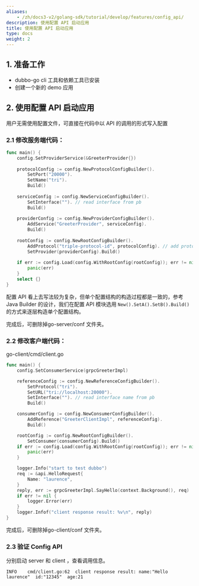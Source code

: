 ```yaml
---
aliases:
    - /zh/docs3-v2/golang-sdk/tutorial/develop/features/config_api/
description: 使用配置 API 启动应用
title: 使用配置 API 启动应用
type: docs
weight: 2
---
```




## 1. 准备工作

- dubbo-go cli 工具和依赖工具已安装
- 创建一个新的 demo 应用

## 2. 使用配置 API 启动应用

用户无需使用配置文件，可直接在代码中以 API 的调用的形式写入配置

### 2.1 修改服务端代码：

```go
func main() {
	config.SetProviderService(&GreeterProvider{})
  
	protocolConfig := config.NewProtocolConfigBuilder().
		SetPort("20000").
		SetName("tri").
		Build()
  
	serviceConfig := config.NewServiceConfigBuilder().
		SetInterface(""). // read interface from pb
		Build()
  
	providerConfig := config.NewProviderConfigBuilder().
		AddService("GreeterProvider", serviceConfig).
		Build()
  
	rootConfig := config.NewRootConfigBuilder().
		AddProtocol("triple-protocol-id", protocolConfig). // add protocol, key is custom
		SetProvider(providerConfig).Build()
  
	if err := config.Load(config.WithRootConfig(rootConfig)); err != nil {
		panic(err)
	}
	select {}
}

```

配置 API 看上去写法较为复杂，但单个配置结构的构造过程都是一致的，参考 Java  Builder 的设计，我们在配置 API 模块选用 `New().SetA().SetB().Build()`的方式来逐层构造单个配置结构。

完成后，可删除掉go-server/conf 文件夹。



### 2.2 修改客户端代码：

go-client/cmd/client.go

```go
func main() {
	config.SetConsumerService(grpcGreeterImpl)

	referenceConfig := config.NewReferenceConfigBuilder().
		SetProtocol("tri").
		SetURL("tri://localhost:20000").
		SetInterface(""). // read interface name from pb
		Build()

	consumerConfig := config.NewConsumerConfigBuilder().
		AddReference("GreeterClientImpl", referenceConfig).
		Build()

	rootConfig := config.NewRootConfigBuilder().
		SetConsumer(consumerConfig).Build()
	if err := config.Load(config.WithRootConfig(rootConfig)); err != nil {
		panic(err)
	}

	logger.Info("start to test dubbo")
	req := &api.HelloRequest{
		Name: "laurence",
	}
	reply, err := grpcGreeterImpl.SayHello(context.Background(), req)
	if err != nil {
		logger.Error(err)
	}
	logger.Infof("client response result: %v\n", reply)
}

```

完成后，可删除掉go-client/conf 文件夹。

### 2.3 验证 Config API

分别启动 server 和 client ，查看调用信息。

```
INFO    cmd/client.go:62  client response result: name:"Hello laurence"  id:"12345"  age:21
```